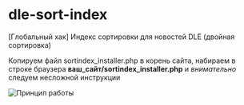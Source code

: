 dle-sort-index
==============

[Глобальный хак] Индекс сортировки для новостей DLE (двойная сортировка)

Копируем файл sortindex_installer.php в корень сайта, 
набираем в строке браузера __ваш_сайт/sortindex_installer.php__ и _внимательно_ следуем несложной инструкции

![Принцип работы](https://raw.github.com/pafnuty/dle-sort-index/master/sort_index.png)
